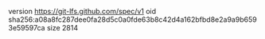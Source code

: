 version https://git-lfs.github.com/spec/v1
oid sha256:a08a8fc287dee0fa28d5c0a0fde63b8c42d4a162bfbd8e2a9a9b6593e59597ca
size 2814
